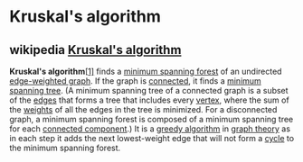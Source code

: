 # Kruskal's algorithm



## wikipedia [Kruskal's algorithm](https://en.wikipedia.org/wiki/Kruskal%27s_algorithm)

**Kruskal's algorithm**[[1\]](https://en.wikipedia.org/wiki/Kruskal's_algorithm#cite_note-1) finds a [minimum spanning forest](https://en.wikipedia.org/wiki/Minimum_spanning_tree) of an undirected [edge-weighted graph](https://en.wikipedia.org/wiki/Weighted_graph). If the graph is [connected](https://en.wikipedia.org/wiki/Connectivity_(graph_theory)), it finds a [minimum spanning tree](https://en.wikipedia.org/wiki/Minimum_spanning_tree). (A minimum spanning tree of a connected graph is a subset of the [edges](https://en.wikipedia.org/wiki/Edge_(graph_theory)) that forms a tree that includes every [vertex](https://en.wikipedia.org/wiki/Vertex_(graph_theory)), where the sum of the [weights](https://en.wikipedia.org/wiki/Weighted_graph) of all the edges in the tree is minimized. For a disconnected graph, a minimum spanning forest is composed of a minimum spanning tree for each [connected component](https://en.wikipedia.org/wiki/Connected_component_(graph_theory)).) It is a [greedy algorithm](https://en.wikipedia.org/wiki/Greedy_algorithm) in [graph theory](https://en.wikipedia.org/wiki/Graph_theory) as in each step it adds the next lowest-weight edge that will not form a [cycle](https://en.wikipedia.org/wiki/Cycle_(graph_theory)) to the minimum spanning forest.

